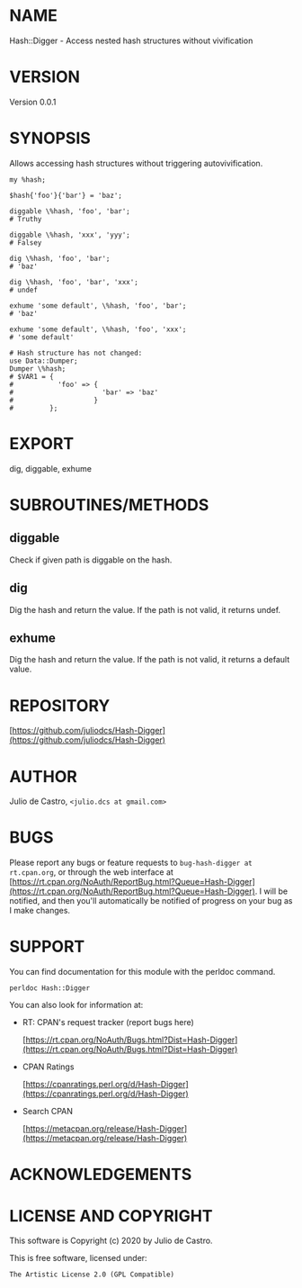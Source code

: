 # NAME

Hash::Digger - Access nested hash structures without vivification

# VERSION

Version 0.0.1

# SYNOPSIS

Allows accessing hash structures without triggering autovivification.

    my %hash;
    
    $hash{'foo'}{'bar'} = 'baz';
    
    diggable \%hash, 'foo', 'bar';
    # Truthy
    
    diggable \%hash, 'xxx', 'yyy';
    # Falsey
    
    dig \%hash, 'foo', 'bar';
    # 'baz'
    
    dig \%hash, 'foo', 'bar', 'xxx';
    # undef
    
    exhume 'some default', \%hash, 'foo', 'bar';
    # 'baz'
    
    exhume 'some default', \%hash, 'foo', 'xxx';
    # 'some default'
    
    # Hash structure has not changed:
    use Data::Dumper;
    Dumper \%hash;
    # $VAR1 = {
    #           'foo' => {
    #                      'bar' => 'baz'
    #                    }
    #         };

# EXPORT

dig, diggable, exhume

# SUBROUTINES/METHODS

## diggable

Check if given path is diggable on the hash.

## dig

Dig the hash and return the value. If the path is not valid, it returns undef.

## exhume

Dig the hash and return the value. If the path is not valid, it returns a default value.

# REPOSITORY

[https://github.com/juliodcs/Hash-Digger](https://github.com/juliodcs/Hash-Digger)

# AUTHOR

Julio de Castro, `<julio.dcs at gmail.com>`

# BUGS

Please report any bugs or feature requests to `bug-hash-digger at rt.cpan.org`, or through
the web interface at [https://rt.cpan.org/NoAuth/ReportBug.html?Queue=Hash-Digger](https://rt.cpan.org/NoAuth/ReportBug.html?Queue=Hash-Digger).  I will be notified, and then you'll
automatically be notified of progress on your bug as I make changes.

# SUPPORT

You can find documentation for this module with the perldoc command.

    perldoc Hash::Digger

You can also look for information at:

- RT: CPAN's request tracker (report bugs here)

    [https://rt.cpan.org/NoAuth/Bugs.html?Dist=Hash-Digger](https://rt.cpan.org/NoAuth/Bugs.html?Dist=Hash-Digger)

- CPAN Ratings

    [https://cpanratings.perl.org/d/Hash-Digger](https://cpanratings.perl.org/d/Hash-Digger)

- Search CPAN

    [https://metacpan.org/release/Hash-Digger](https://metacpan.org/release/Hash-Digger)

# ACKNOWLEDGEMENTS

# LICENSE AND COPYRIGHT

This software is Copyright (c) 2020 by Julio de Castro.

This is free software, licensed under:

    The Artistic License 2.0 (GPL Compatible)
